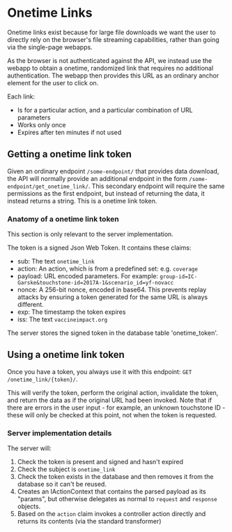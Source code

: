 # Onetime Links
Onetime links exist because for large file downloads we want the user to 
directly rely on the browser's file streaming capabilities, rather than going
via the single-page webapps.

As the browser is not authenticated against the API, we instead use the 
webapp to obtain a onetime, randomized link that requires no additional
authentication. The webapp then provides this URL as an ordinary anchor element
for the user to click on.

Each link:

* Is for a particular action, and a particular combination of URL parameters
* Works only once
* Expires after ten minutes if not used

## Getting a onetime link token
Given an ordinary endpoint `/some-endpoint/` that provides data download, the 
API will normally provide an additional endpoint in the form 
`/some-endpoint/get_onetime_link/`. This secondary endpoint will require the
same permissions as the first endpoint, but instead of returning the data, it
instead returns a string. This is a onetime link token.

### Anatomy of a onetime link token
This section is only relevant to the server implementation.

The token is a signed Json Web Token. It contains these claims:

- sub: The text `onetime_link`
- action: An action, which is from a predefined set: e.g. `coverage`
- payload: URL encoded parameters. For example: 
  `group-id=IC-Garske&touchstone-id=2017A-1&scenario_id=yf-novacc`
- nonce: A 256-bit nonce, encoded in base64. This prevents replay attacks by
  ensuring a token generated for the same URL is always different.
- exp: The timestamp the token expires
- iss: The text `vaccineimpact.org`

The server stores the signed token in the database table 'onetime_token'.

## Using a onetime link token
Once you have a token, you always use it with this endpoint:
`GET /onetime_link/{token}/`.

This will verify the token, perform the original action, invalidate the token, 
and return the data as if the original URL had been invoked. Note that if there
are errors in the user input - for example, an unknown touchstone ID - these 
will only be checked at this point, not when the token is requested.

### Server implementation details
The server will:

1. Check the token is present and signed and hasn't expired
2. Check the subject is `onetime_link`
3. Check the token exists in the database and then removes it from the database 
   so it can't be reused.
4. Creates an IActionContext that contains the parsed payload as its "params", 
   but otherwise delegates as normal to `request` and `response` objects.
5. Based on the `action` claim invokes a controller action directly and returns 
   its contents (via the standard transformer)